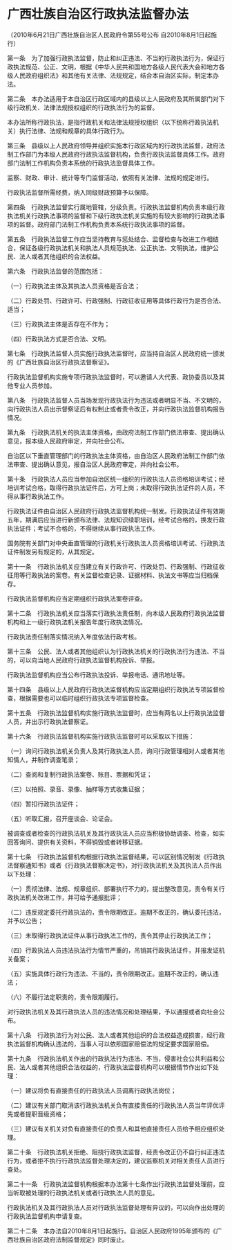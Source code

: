 # 广西壮族自治区行政执法监督办法

（2010年6月21日广西壮族自治区人民政府令第55号公布 自2010年8月1日起施行）



第一条　为了加强行政执法监督，防止和纠正违法、不当的行政执法行为，保证行政执法规范、公正、文明，根据《中华人民共和国地方各级人民代表大会和地方各级人民政府组织法》和其他有关法律、法规规定，结合本自治区实际，制定本办法。

第二条　本办法适用于本自治区行政区域内的县级以上人民政府及其所属部门对下级行政机关、法律法规授权组织的行政执法行为的监督。

本办法所称行政执法，是指行政机关和法律法规授权组织（以下统称行政执法机关）执行法律、法规和规章的具体行政行为。

第三条　县级以上人民政府领导并组织实施本行政区域内的行政执法监督，政府法制工作部门为本级人民政府行政执法监督机构，负责行政执法监督具体工作。政府部门法制工作机构负责本系统的行政执法监督具体工作。

监察、财政、审计、统计等专门监督活动，依照有关法律、法规的规定进行。

行政执法监督所需经费，纳入同级财政预算予以保障。

第四条　行政执法监督实行属地管辖，分级负责。行政执法监督机构负责本级行政执法机关行政执法事项的监督和下级行政执法机关实施的有较大影响的行政执法事项的监督。政府部门法制工作机构负责本系统行政执法事项的监督。

第五条　行政执法监督工作应当坚持教育与惩处结合、监督检查与改进工作相结合，保证各级行政执法机关和执法人员规范执法、公正执法、文明执法，维护公民、法人或者其他组织的合法权益。

第六条　行政执法监督的范围包括：

（一）行政执法主体及其执法人员资格是否合法；

（二）行政处罚、行政许可、行政强制、行政征收征用等具体行政行为是否合法、适当；

（三）行政执法主体是否存在不作为；

（四）行政执法方式是否合法、文明。

第七条　行政执法监督人员实施行政执法监督时，应当持自治区人民政府统一颁发的《广西壮族自治区行政执法督察证》。

行政执法监督机构实施专项行政执法监督时，可以邀请人大代表、政协委员以及其他专业人员参加。

第八条　行政执法监督人员当场发现行政执法行为违法或者明显不当、不文明的，向行政执法人员出示督察证后有权制止或者责令改正，并向行政执法监督机构报告情况。

第九条　行政执法机关的执法主体资格，由政府法制工作部门依法审查、提出确认意见，报本级人民政府审定，并向社会公布。

自治区以下垂直管理部门的行政执法主体资格，由自治区人民政府法制工作部门依法审查、提出确认意见，报自治区人民政府审定，并向社会公布。

第十条　行政执法人员应当参加自治区统一组织的行政执法人员资格培训考试；经培训考试合格，取得行政执法证件后，方可上岗；未取得行政执法证件的人员，不得从事行政执法工作。

行政执法证件由自治区人民政府行政执法监督机构统一制发。行政执法证件有效期五年，期满后应当进行新颁布法律、法规知识续职培训，经考试合格的，换发行政执法证件；考试不合格的，不得继续从事行政执法工作。

国务院有关部门对中央垂直管理的行政机关行政执法人员资格培训考试、行政执法证件制发另有规定的，从其规定。

第十一条　行政执法机关应当建立有关行政许可、行政处罚、行政强制、行政征收征用等行政执法的案卷。有关监督检查记录、证据材料、执法文书等应当归档保存。

行政执法监督机构应当定期组织行政执法案卷评查。

第十二条　行政执法机关应当落实行政执法责任制，向本级人民政府行政执法监督机构和上一级行政执法机关报告年度行政执法情况。

行政执法责任制落实情况纳入年度依法行政考核。

第十三条　公民、法人或者其他组织认为行政执法机关的行政执法行为违法、不当的，可以向当地人民政府行政执法监督机构投诉、举报。

行政执法监督机构应当公布行政执法投诉、举报电话、通讯地址等。

第十四条　县级以上人民政府行政执法监督机构应当定期组织行政执法专项监督检查，根据需要也可以临时组织行政执法专项监督检查。

第十五条　行政执法监督机构实施行政执法监督时，应当有两名以上行政执法监督人员，并出示行政执法督察证。

第十六条　行政执法监督机构实施行政执法监督时可以采取以下措施：

（一）询问行政执法机关负责人及其行政执法人员，询问行政管理相对人或者其他知情人，并制作调查笔录；

（二）查阅和复制行政执法案卷、账目、票据和凭证；

（三）以拍照、录音、录像、抽样等方式收集证据；

（四）暂扣行政执法证件；

（五）听取汇报，召开座谈会、论证会。

被调查或者检查的行政执法机关及其行政执法人员应当积极协助调查、检查，如实回答询问、提供有关资料，不得销毁或者转移证据。

第十七条　行政执法监督机构根据行政执法监督结果，可以区别情况制发《行政执法督察通知书》或者《行政执法督察决定书》，对行政执法机关及其执法人员作出以下处理：

（一）贯彻法律、法规、规章组织、部署执行不力的，提出整改意见，责令有关行政执法机关改进工作，并可给予通报批评；

（二）违反规定委托行政执法的，责令限期改正。逾期不改正的，确认委托违法，并予以公告；

（三）未取得行政执法证件从事行政执法工作的，责令其停止行政执法工作；

（四）行政执法人员违法执法行为情节严重的，吊销其行政执法证件，并报发证机关备案；

（五）实施具体行政行为违法、不当的，责令限期改正。逾期不改正的，确认违法；

（六）不履行法定职责的，责令限期履行。

对行政执法机关及其行政执法人员的违法情况和处理结果，予以通报或者向社会公布。

第十八条　行政执法行为对公民、法人或者其他组织的合法权益造成损害，经行政执法监督机构确认违法的，当事人可以依照国家赔偿法的规定要求国家赔偿。

第十九条　行政执法机关作出的行政执法行为违法、不当，侵害社会公共利益和公民、法人或者其他组织合法权益的，行政执法监督机构可以根据情节作出如下处理：

（一）建议将负有直接责任的行政执法人员调离行政执法岗位；

（二）建议有关部门取消该行政执法机关负有直接责任的行政执法人员当年评优评先或者提职晋级资格；

（三）建议有关机关对负有直接责任的负责人和其他直接责任人员给予相应组织处理。

第二十条　行政执法机关拒绝、阻挠行政执法监督，经责令改正仍不自行纠正违法行为，或者拒不执行行政执法监督处理决定的，建议监察机关对相关责任人员进行查处。

第二十一条　行政执法监督机构根据本办法第十七条作出行政执法监督处理前，应当听取被处理的行政执法机关或者行政执法人员的意见。

行政执法机关及其行政执法人员对行政执法监督处理有异议的，可以向作出处理的行政执法监督机构申请复查。

第二十二条　本办法自2010年8月1日起施行。自治区人民政府1995年颁布的《广西壮族自治区政府法制监督规定》同时废止。